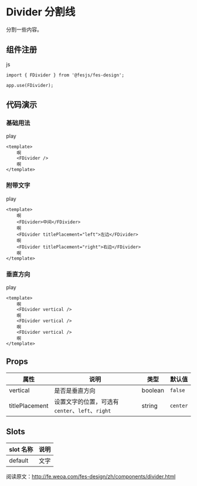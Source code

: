 # Divider 分割线 [​]()

分割一些内容。

## 组件注册 [​]()

js

```
import { FDivider } from '@fesjs/fes-design';

app.use(FDivider);
```

## 代码演示 [​]()

### 基础用法 [​]()

play

```
<template>
    啊
    <FDivider />
    啊
</template>
```

### 附带文字 [​]()

play

```
<template>
    啊
    <FDivider>中间</FDivider>
    啊
    <FDivider titlePlacement="left">左边</FDivider>
    啊
    <FDivider titlePlacement="right">右边</FDivider>
    啊
</template>
```

### 垂直方向 [​]()

play

```
<template>
    啊
    <FDivider vertical />
    啊
    <FDivider vertical />
    啊
    <FDivider vertical />
    啊
</template>
```

## Props [​]()

|属性|说明|类型|默认值|
|---|---|---|---|
|vertical|是否是垂直方向|boolean|`false`|
|titlePlacement|设置文字的位置，可选有 `center`、`left`、`right`|string|`center`|

## Slots [​]()

|slot 名称|说明|
|---|---|
|default|文字|

阅读原文：http://fe.weoa.com/fes-design/zh/components/divider.html